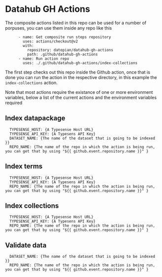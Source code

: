 # Datahub GH Actions

The composite actions listed in this repo can be used for a number of porpuses, you can use them inside any repo like this

```
      - name: Get composite run steps repository
        uses: actions/checkout@v2
        with:
          repository: datopian/datahub-gh-actions
          path: .github/datahub-gh-actions
      - name: Run action repo
        uses: ./.github/datahub-gh-actions/index-collections
```

The first step checks out this repo inside the Github action, once that is done you can run the action in the respective directory, in this example the `index-collections` action.

Note that most actions require the existance of one or more environment variables, below a list of the current actions and the environment variables required

## Index datapackage

```
  TYPESENSE_HOST: {A Typesense Host URL}
  TYPESENSE_API_KEY: {A Typesens API Key}
  DATASET_NAME: {The name of the dataset that is going to be indexed }}
  REPO_NAME: {The name of the repo in which the action is being run, you can get that by using "${{ github.event.repository.name }}" }
```

## Index terms

```
  TYPESENSE_HOST: {A Typesense Host URL}
  TYPESENSE_API_KEY: {A Typesens API Key}
  REPO_NAME: {The name of the repo in which the action is being run, you can get that by using "${{ github.event.repository.name }}" }
```

## Index collections

```
  TYPESENSE_HOST: {A Typesense Host URL}
  TYPESENSE_API_KEY: {A Typesens API Key}
  REPO_NAME: {The name of the repo in which the action is being run, you can get that by using "${{ github.event.repository.name }}" }
```

## Validate data

```
  DATASET_NAME: {The name of the dataset that is going to be indexed }}
  REPO_NAME: {The name of the repo in which the action is being run, you can get that by using "${{ github.event.repository.name }}" }
```
